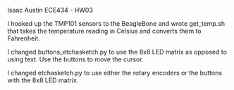 Isaac Austin
ECE434 - HW03

I hooked up the TMP101 sensors to the BeagleBone and wrote get_temp.sh that takes the temperature
reading in Celsius and converts them to Fahrenheit.

I changed buttons_etchasketch.py to use the 8x8 LED matrix as opposed to using text.
Use the buttons to move the cursor.

I changed etchasketch.py to use either the rotary encoders or the buttons
with the 8x8 LED matrix.
